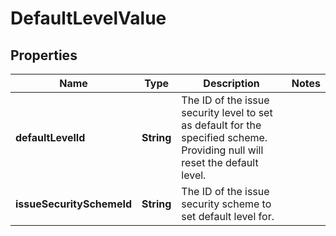 # DefaultLevelValue

## Properties
Name | Type | Description | Notes
------------ | ------------- | ------------- | -------------
**defaultLevelId** | **String** | The ID of the issue security level to set as default for the specified scheme. Providing null will reset the default level. | 
**issueSecuritySchemeId** | **String** | The ID of the issue security scheme to set default level for. | 
